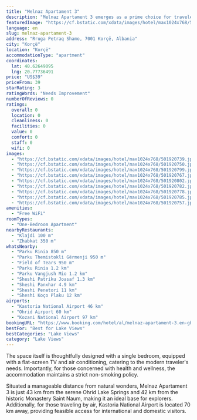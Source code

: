 ```yaml
---
title: "Melnaz Apartament 3"
description: "Melnaz Apartament 3 emerges as a prime choice for travelers seeking comfort and convenience in Korçë."
featuredImage: "https://cf.bstatic.com/xdata/images/hotel/max1024x768/501920739.jpg?k=f380e8db9d3f2bbf2722972aec8cfcee7ee87f457b2858a1a70a156d84e25047&o=&hp=1"
language: en
slug: melnaz-apartament-3
address: "Rruga Petraq Shamo, 7001 Korçë, Albania"
city: "Korçë"
location: "Korçë"
accommodationType: "apartment"
coordinates:
  lat: 40.62649095
  lng: 20.77736491
price: "US$39"
priceFrom: 39
starRating: 3
ratingWords: "Needs Improvement"
numberOfReviews: 0
ratings:
  overall: 0
  location: 0
  cleanliness: 0
  facilities: 0
  value: 0
  comfort: 0
  staff: 0
  wifi: 0
images:
  - "https://cf.bstatic.com/xdata/images/hotel/max1024x768/501920739.jpg?k=f380e8db9d3f2bbf2722972aec8cfcee7ee87f457b2858a1a70a156d84e25047&o=&hp=1"
  - "https://cf.bstatic.com/xdata/images/hotel/max1024x768/501920750.jpg?k=120974000f37f0c042d7b65af1855c4b180ce9111986d195345745b1b580ea79&o=&hp=1"
  - "https://cf.bstatic.com/xdata/images/hotel/max1024x768/501920799.jpg?k=4730eaa72b52dc37d7cecea42d1c492726b48fea5c1cbb1f5583b23d7aa0212a&o=&hp=1"
  - "https://cf.bstatic.com/xdata/images/hotel/max1024x768/501920767.jpg?k=097cbc99cef273076fffb352c5a30aef0c52d05b848f3dcf3b4a5e2e4067c5ac&o=&hp=1"
  - "https://cf.bstatic.com/xdata/images/hotel/max1024x768/501920802.jpg?k=11021c3171b540a2c540345eb9b18817a89e2bc3fcbf3028c32ae91fcb6af0fa&o=&hp=1"
  - "https://cf.bstatic.com/xdata/images/hotel/max1024x768/501920782.jpg?k=4ebebcd9bf2f494e2bf345f2e348e1b7f9566a2b2e620df07a78e8e08d86504b&o=&hp=1"
  - "https://cf.bstatic.com/xdata/images/hotel/max1024x768/501920778.jpg?k=0dfc04370091962d663958f48d96ec79069ac4e1619bebb3258f8c3b0b75d3c8&o=&hp=1"
  - "https://cf.bstatic.com/xdata/images/hotel/max1024x768/501920785.jpg?k=ed11d3e3ccc698de29183031cfe8379fbf54f6c8b05ded127c527af1b3a0128e&o=&hp=1"
  - "https://cf.bstatic.com/xdata/images/hotel/max1024x768/501920757.jpg?k=f89ee4b7dbb5bd00b6d93cf3fb64dc39e1f411a1a84367684c194793cba534aa&o=&hp=1"
amenities:
  - "Free WiFi"
roomTypes:
  - "One-Bedroom Apartment"
nearbyRestaurants:
  - "Klajdi 100 m"
  - "Zhabkat 350 m"
whatsNearby:
  - "Parku Rinia 850 m"
  - "Parku Themistokli Gërmenji 950 m"
  - "Field of Tears 950 m"
  - "Parku Rinia 1.2 km"
  - "Parku Vangjush Mio 1.2 km"
  - "Sheshi Patriku Joasaf 1.3 km"
  - "Sheshi Panxhar 4.9 km"
  - "Sheshi Penetori 11 km"
  - "Sheshi Koço Plaku 12 km"
airports:
  - "Kastoria National Airport 46 km"
  - "Ohrid Airport 60 km"
  - "Kozani National Airport 97 km"
bookingURL: "https://www.booking.com/hotel/al/melnaz-apartament-3.en-gb.html?aid=8035640"
bestFor: "Best for Lake Views"
bestCategories: "Lake Views"
category: "Lake Views"
---
```


The space itself is thoughtfully designed with a single bedroom, equipped with a flat-screen TV and air conditioning, catering to the modern traveler's needs. Importantly, for those concerned with health and wellness, the accommodation maintains a strict non-smoking policy.

Situated a manageable distance from natural wonders, Melnaz Apartament 3 is just 43 km from the serene Ohrid Lake Springs and 42 km from the historic Monastery Saint Naum, making it an ideal base for explorers. Additionally, for those traveling by air, Kastoria National Airport is located 70 km away, providing feasible access for international and domestic visitors.